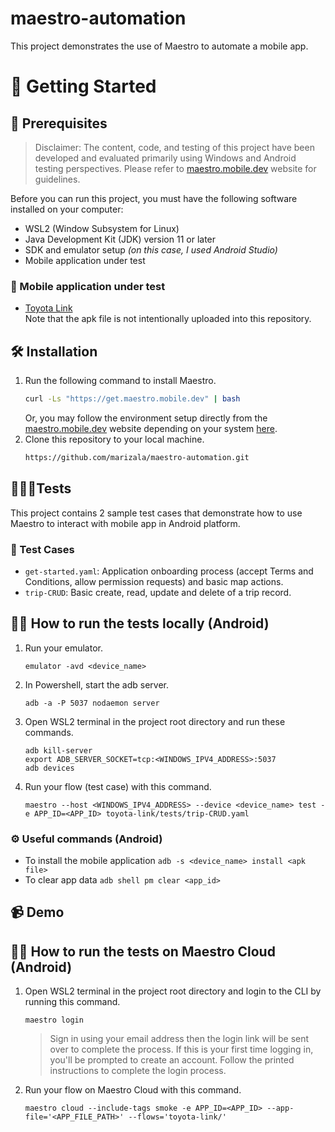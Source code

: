 # maestro-automation
This project demonstrates the use of Maestro to automate a mobile app.


# 🚀 Getting Started

## 🚧 Prerequisites

> Disclaimer: The content, code, and testing of this project have been developed and evaluated primarily using Windows and Android testing perspectives. Please refer to [maestro.mobile.dev](https://maestro.mobile.dev/) website for guidelines.

Before you can run this project, you must have the following software installed on your computer:

- WSL2 (Window Subsystem for Linux)
- Java Development Kit (JDK) version 11 or later
- SDK and emulator setup _(on this case, I used Android Studio)_
- Mobile application under test

### 🚨 Mobile application under test
* [Toyota Link](https://play.google.com/store/apps/details?id=au.com.toyota.EntuneToyota&hl=en) <br/>
  Note that the apk file is not intentionally uploaded into this repository. 


## 🛠️ Installation
1. Run the following command to install Maestro.
   ```sh
   curl -Ls "https://get.maestro.mobile.dev" | bash
   ```
   Or, you may follow the environment setup directly from the [maestro.mobile.dev](https://maestro.mobile.dev/) website depending on your system [here](https://maestro.mobile.dev/getting-started/installing-maestro). 
2. Clone this repository to your local machine. 
   ```sh
   https://github.com/marizala/maestro-automation.git
   ```

## 👨🏼‍🔬Tests
This project contains 2 sample test cases that demonstrate how to use Maestro to interact with mobile app in Android platform.


### 🧪 Test Cases
* `get-started.yaml`: Application onboarding process (accept Terms and Conditions, allow permission requests) and basic map actions.
* `trip-CRUD`: Basic create, read, update and delete of a trip record.


## 🏃🏽 How to run the tests locally (Android)
1. Run your emulator. 
   ```
   emulator -avd <device_name>
   ```

2. In Powershell, start the adb server.
   ```
   adb -a -P 5037 nodaemon server
   ```

3. Open WSL2 terminal in the project root directory and run these commands.
   ```
   adb kill-server
   export ADB_SERVER_SOCKET=tcp:<WINDOWS_IPV4_ADDRESS>:5037
   adb devices
   ```
4. Run your flow (test case) with this command.
   ```
   maestro --host <WINDOWS_IPV4_ADDRESS> --device <device_name> test -e APP_ID=<APP_ID> toyota-link/tests/trip-CRUD.yaml
   ```


### ⚙️ Useful commands (Android)

* To install the mobile application `adb -s <device_name> install <apk file>`
* To clear app data `adb shell pm clear <app_id>`
  
## 📹 Demo


## 🏃🏽 How to run the tests on Maestro Cloud (Android)
1. Open WSL2 terminal in the project root directory and login to the CLI by running this command.
   
   ```
   maestro login
   ```
   > Sign in using your email address then the login link will be sent over to complete the process. If this is your first time logging in, you'll be prompted to create an account. Follow the printed instructions to complete the login process.
2. Run your flow on Maestro Cloud with this command.
   ```
   maestro cloud --include-tags smoke -e APP_ID=<APP_ID> --app-file='<APP_FILE_PATH>' --flows='toyota-link/'
   ```